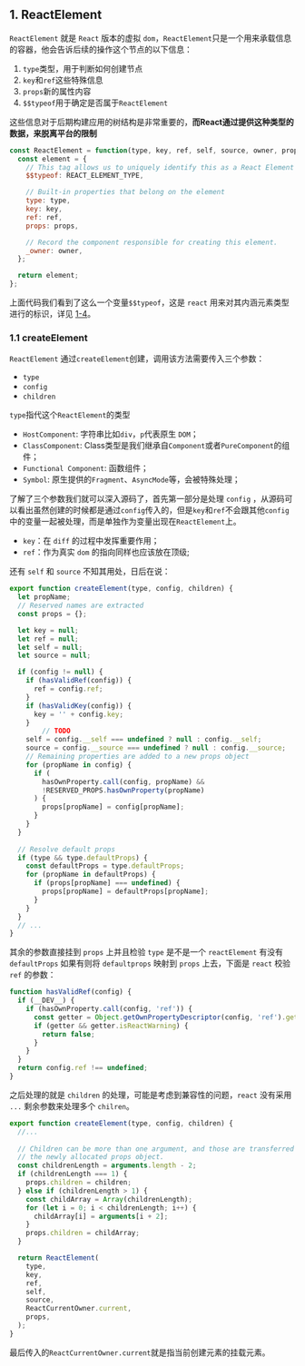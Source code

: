 ## 1. ReactElement

`ReactElement` 就是 `React` 版本的虚拟 `dom`，`ReactElement`只是一个用来承载信息的容器，他会告诉后续的操作这个节点的以下信息：

1. `type`类型，用于判断如何创建节点
2. `key`和`ref`这些特殊信息
3. `props`新的属性内容
4. `$$typeof`用于确定是否属于`ReactElement`

这些信息对于后期构建应用的树结构是非常重要的，**而React通过提供这种类型的数据，来脱离平台的限制**

```js
const ReactElement = function(type, key, ref, self, source, owner, props) {
  const element = {
    // This tag allows us to uniquely identify this as a React Element
    $$typeof: REACT_ELEMENT_TYPE,

    // Built-in properties that belong on the element
    type: type,
    key: key,
    ref: ref,
    props: props,

    // Record the component responsible for creating this element.
    _owner: owner,
  };

  return element;
};
```

上面代码我们看到了这么一个变量`$$typeof`，这是 `react` 用来对其内涵元素类型进行的标识，详见 [1-4]()。

### 1.1 createElement

`ReactElement` 通过`createElement`创建，调用该方法需要传入三个参数：

- `type`
- `config`
- `children`

`type`指代这个`ReactElement`的类型

- `HostComponent`: 字符串比如`div`，`p`代表原生 `DOM`；
- `ClassComponent`: Class类型是我们继承自`Component`或者`PureComponent`的组件；
- `Functional Component`: 函数组件；
- `Symbol`: 原生提供的`Fragment`、`AsyncMode`等，会被特殊处理；

了解了三个参数我们就可以深入源码了，首先第一部分是处理 `config` ，从源码可以看出虽然创建的时候都是通过`config`传入的，但是`key`和`ref`不会跟其他`config`中的变量一起被处理，而是单独作为变量出现在`ReactElement`上。

+ `key`：在 `diff` 的过程中发挥重要作用；
+ `ref`：作为真实 `dom` 的指向同样也应该放在顶级;

还有 `self` 和 `source` 不知其用处，日后在说：

```js
export function createElement(type, config, children) {
  let propName;
  // Reserved names are extracted
  const props = {};

  let key = null;
  let ref = null;
  let self = null;
  let source = null;

  if (config != null) {
    if (hasValidRef(config)) {
      ref = config.ref;
    }
    if (hasValidKey(config)) {
      key = '' + config.key;
    }
		// TODO
    self = config.__self === undefined ? null : config.__self;
    source = config.__source === undefined ? null : config.__source;
    // Remaining properties are added to a new props object
    for (propName in config) {
      if (
        hasOwnProperty.call(config, propName) &&
        !RESERVED_PROPS.hasOwnProperty(propName)
      ) {
        props[propName] = config[propName];
      }
    }
  }
  
  // Resolve default props
  if (type && type.defaultProps) {
    const defaultProps = type.defaultProps;
    for (propName in defaultProps) {
      if (props[propName] === undefined) {
        props[propName] = defaultProps[propName];
      }
    }
  }
  // ...
}
```

其余的参数直接挂到 `props` 上并且检验 `type` 是不是一个 `reactElement` 有没有 `defaultProps` 如果有则将 `defaultprops` 映射到 `props` 上去，下面是 `react` 校验 `ref` 的参数：

```js
function hasValidRef(config) {
  if (__DEV__) {
    if (hasOwnProperty.call(config, 'ref')) {
      const getter = Object.getOwnPropertyDescriptor(config, 'ref').get;
      if (getter && getter.isReactWarning) {
        return false;
      }
    }
  }
  return config.ref !== undefined;
}
```

之后处理的就是 `children` 的处理，可能是考虑到兼容性的问题，`react` 没有采用 `...` 剩余参数来处理多个 `chilren`。

```js
export function createElement(type, config, children) {
  //... 
  
  // Children can be more than one argument, and those are transferred onto
  // the newly allocated props object.
  const childrenLength = arguments.length - 2;
  if (childrenLength === 1) {
    props.children = children;
  } else if (childrenLength > 1) {
    const childArray = Array(childrenLength);
    for (let i = 0; i < childrenLength; i++) {
      childArray[i] = arguments[i + 2];
    }
    props.children = childArray;
  }

  return ReactElement(
    type,
    key,
    ref,
    self,
    source,
    ReactCurrentOwner.current,
    props,
  );
}
```

最后传入的`ReactCurrentOwner.current`就是指当前创建元素的挂载元素。





